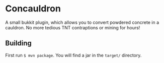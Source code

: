 # Concauldron

A small bukkit plugin, which allows you to convert powdered concrete in a
cauldron. No more tedious TNT contraptions or mining for hours!

## Building
First run `$ mvn package`. You will find a jar in the `target/` directory.